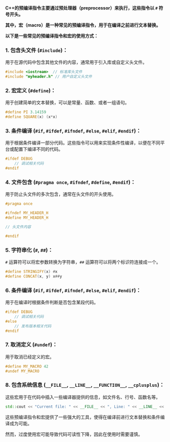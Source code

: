 

**C++的预编译指令主要通过预处理器（preprocessor）来执行，这些指令以 `#` 符号开头。**

**其中，宏（macro）是一种常见的预编译指令，用于在编译之前进行文本替换。**

**以下是一些常见的预编译指令和宏的使用方式：**


### 1. **包含头文件 (`#include`)：**

用于在源代码中包含其他文件的内容，通常用于引入库或自定义头文件。

```cpp
#include <iostream>  // 标准库头文件
#include "myheader.h" // 用户自定义头文件
```

### 2. **宏定义 (`#define`)：**

用于创建简单的文本替换，可以是常量、函数、或者一组语句。

```cpp
#define PI 3.14159
#define SQUARE(x) (x*x)
```

### 3. **条件编译 (`#if`, `#ifdef`, `#ifndef`, `#else`, `#elif`, `#endif`)：**

用于根据条件编译一部分代码。这些指令可以用来实现条件性编译，以便在不同平台或配置下编译不同的代码。

```cpp
#ifdef DEBUG
    // 调试相关代码
#endif
```

### 4. **文件包含 (`#pragma once`, `#ifndef`, `#define`, `#endif`)：**

用于防止头文件的多次包含，通常在头文件的开头使用。

```cpp
#pragma once

#ifndef MY_HEADER_H
#define MY_HEADER_H

// 头文件内容

#endif
```

### 5. **字符串化 (`#`, `##`)：**

`#` 运算符可以将宏参数转换为字符串，`##` 运算符可以将两个标识符连接成一个。

```cpp
#define STRINGIFY(x) #x
#define CONCAT(x, y) x##y
```

### 6. **条件编译 (`#if`, `#ifdef`, `#ifndef`, `#else`, `#elif`, `#endif`)：**

用于在编译时根据条件判断是否包含某段代码。

```cpp
#ifdef DEBUG
    // 调试相关代码
#else
    // 发布版本相关代码
#endif
```

### 7. **取消定义 (`#undef`)：**

用于取消已经定义的宏。

```cpp
#define MY_MACRO 42
#undef MY_MACRO
```

### 8. **包含系统信息 (`__FILE__`, `__LINE__`, `__FUNCTION__`, `__cplusplus`)：**

这些宏用于在代码中插入一些编译器提供的信息，如文件名、行号、函数名等。

```cpp
std::cout << "Current file: " << __FILE__ << ", Line: " << __LINE__ << std::endl;
```

这些预编译指令和宏提供了一些强大的工具，使得在编译前进行文本替换和条件编译成为可能。

然而，过度使用宏可能导致代码可读性下降，因此在使用时需要谨慎。
